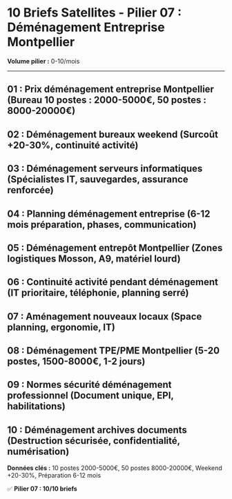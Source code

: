 # 10 Briefs Satellites - Pilier 07 : Déménagement Entreprise Montpellier

**Volume pilier :** 0-10/mois

---

## 01 : Prix déménagement entreprise Montpellier (Bureau 10 postes : 2000-5000€, 50 postes : 8000-20000€)
## 02 : Déménagement bureaux weekend (Surcoût +20-30%, continuité activité)
## 03 : Déménagement serveurs informatiques (Spécialistes IT, sauvegardes, assurance renforcée)
## 04 : Planning déménagement entreprise (6-12 mois préparation, phases, communication)
## 05 : Déménagement entrepôt Montpellier (Zones logistiques Mosson, A9, matériel lourd)
## 06 : Continuité activité pendant déménagement (IT prioritaire, téléphonie, planning serré)
## 07 : Aménagement nouveaux locaux (Space planning, ergonomie, IT)
## 08 : Déménagement TPE/PME Montpellier (5-20 postes, 1500-8000€, 1-2 jours)
## 09 : Normes sécurité déménagement professionnel (Document unique, EPI, habilitations)
## 10 : Déménagement archives documents (Destruction sécurisée, confidentialité, numérisation)

**Données clés :** 10 postes 2000-5000€, 50 postes 8000-20000€, Weekend +20-30%, Préparation 6-12 mois

✅ **Pilier 07 : 10/10 briefs**

